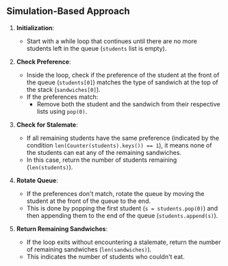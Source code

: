 ## Simulation-Based Approach

1. **Initialization**:
   - Start with a while loop that continues until there are no more students left in the queue (`students` list is empty).

2. **Check Preference**:
   - Inside the loop, check if the preference of the student at the front of the queue (`students[0]`) matches the type of sandwich at the top of the stack (`sandwiches[0]`).
   - If the preferences match:
     - Remove both the student and the sandwich from their respective lists using `pop(0)`.

3. **Check for Stalemate**:
   - If all remaining students have the same preference (indicated by the condition `len(Counter(students).keys()) == 1`), it means none of the students can eat any of the remaining sandwiches.
   - In this case, return the number of students remaining (`len(students)`).

4. **Rotate Queue**:
   - If the preferences don't match, rotate the queue by moving the student at the front of the queue to the end.
   - This is done by popping the first student (`s = students.pop(0)`) and then appending them to the end of the queue (`students.append(s)`).

5. **Return Remaining Sandwiches**:
   - If the loop exits without encountering a stalemate, return the number of remaining sandwiches (`len(sandwiches)`).
   - This indicates the number of students who couldn't eat.

